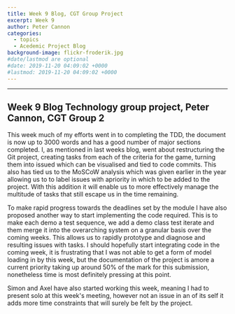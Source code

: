 ```yaml
---
title: Week 9 Blog, CGT Group Project
excerpt: Week 9
author: Peter Cannon
categories:
  - topics
  - Acedemic Project Blog
background-image: flickr-froderik.jpg
#date/lastmod are optional
#date: 2019-11-20 04:09:02 +0000
#lastmod: 2019-11-20 04:09:02 +0000
---
```


<hr />

## Week 9 Blog Technology group project, Peter Cannon, CGT Group 2

This week much of my efforts went in to completing the TDD, the document is now up to 3000 words and has a good number of major sections completed. I, as mentioned in last weeks blog, went about restructuring the Git project, creating tasks from each of the criteria for the game, turning them into issued which can be visualised and tied to code commits. This also has tied us to the MoSCoW analysis which was given earlier in the year allowing us to to label issues with apriority in which to be added to the project. With this addition it will enable us to more effectively manage the multitude of tasks that still escape us in the time remaining.

To make rapid progress towards the deadlines set by the module I have also proposed another way to start implementing the code required. This is to make each demo a test sequence, we add a demo class test iterate and them merge it into the overarching system on a granular basis over the coming weeks. This allows us to rapidly prototype and diagnose and resulting issues with tasks. I should hopefully start integrating code in the coming week, it is frustrating that I was not able to get a form of model loading in by this week, but the documentation of the project is amore a current priority taking up around 50% of the mark for this submission, nonetheless time is most definitely pressing at this point.

Simon and Axel have also started working this week, meaning I had to present solo at this week's meeting, however not an issue in an of its self it adds more time constraints that will surely be felt by the project.